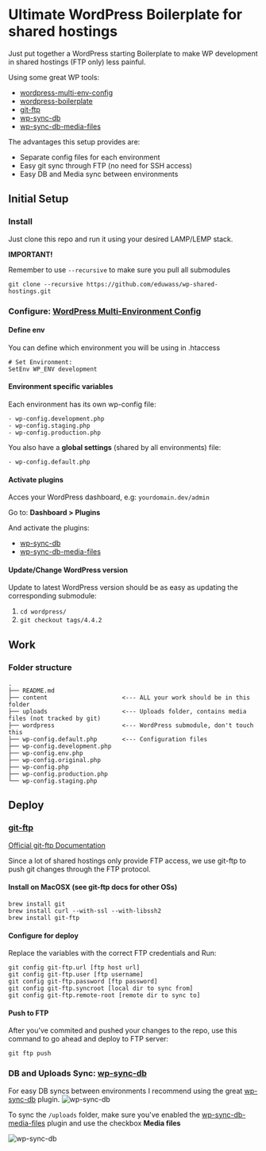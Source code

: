 # Ultimate WordPress Boilerplate for shared hostings

Just put together a WordPress starting Boilerplate to make WP development in shared hostings (FTP only)
less painful.

Using some great WP tools:

* [wordpress-multi-env-config](https://github.com/studio24/wordpress-multi-env-config)
* [wordpress-boilerplate](https://github.com/Darep/wordpress-boilerplate)
* [git-ftp](https://github.com/git-ftp/git-ftp)
* [wp-sync-db](https://github.com/wp-sync-db/wp-sync-db)
* [wp-sync-db-media-files](https://github.com/wp-sync-db/wp-sync-db-media-files)

The advantages this setup provides are:

* Separate config files for each environment
* Easy git sync through FTP (no need for SSH access)
* Easy DB and Media sync between environments

## Initial Setup

### Install
Just clone this repo and run it using your desired LAMP/LEMP stack.

**IMPORTANT!** 

Remember to use `--recursive` to make sure you pull all submodules
```
git clone --recursive https://github.com/eduwass/wp-shared-hostings.git
```

### Configure: [WordPress Multi-Environment Config](https://github.com/studio24/wordpress-multi-env-config)

#### Define env

You can define which environment you will be using in .htaccess
```
# Set Environment:
SetEnv WP_ENV development
```

#### Environment specific variables

Each environment has its own wp-config file:
```
- wp-config.development.php
- wp-config.staging.php 
- wp-config.production.php
```

You also have a **global settings** (shared by all environments) file:
``` 
- wp-config.default.php
```

#### Activate plugins
Acces your WordPress dashboard, e.g: `yourdomain.dev/admin`

Go to: **Dashboard > Plugins**

And activate the plugins:

* [wp-sync-db](https://github.com/wp-sync-db/wp-sync-db)
* [wp-sync-db-media-files](https://github.com/wp-sync-db/wp-sync-db-media-files)

#### Update/Change WordPress version
Update to latest WordPress version should be as easy as updating the corresponding submodule:

1. `cd wordpress/`
2. `git checkout tags/4.4.2`

## Work
### Folder structure
```
.
├── README.md
├── content                     <--- ALL your work should be in this folder
├── uploads                     <--- Uploads folder, contains media files (not tracked by git)
├── wordpress                   <--- WordPress submodule, don't touch this
├── wp-config.default.php       <--- Configuration files
├── wp-config.development.php
├── wp-config.env.php
├── wp-config.original.php
├── wp-config.php
├── wp-config.production.php
└── wp-config.staging.php
```

## Deploy
### [git-ftp](https://github.com/git-ftp/git-ftp)
[Official git-ftp Documentation](https://github.com/git-ftp/git-ftp/blob/develop/man/git-ftp.1.md)

Since a lot of shared hostings only provide FTP access, we use git-ftp to push git changes through 
the FTP protocol.

#### Install on MacOSX (see git-ftp docs for other OSs)
```
brew install git
brew install curl --with-ssl --with-libssh2
brew install git-ftp
```

#### Configure for deploy
Replace the variables with the correct FTP credentials and Run:
```
git config git-ftp.url [ftp host url]
git config git-ftp.user [ftp username]
git config git-ftp.password [ftp password]
git config git-ftp.syncroot [local dir to sync from]
git config git-ftp.remote-root [remote dir to sync to]
```

#### Push to FTP
After you've commited and pushed your changes to the repo, use this command to go ahead and deploy to FTP server:
```
git ftp push
```

### DB and Uploads Sync: [wp-sync-db](https://github.com/wp-sync-db/wp-sync-db)
For easy DB syncs between environments I recommend using the great [wp-sync-db](https://github.com/wp-sync-db/wp-sync-db) plugin.
![wp-sync-db](https://raw.github.com/slang800/psychic-ninja/master/wp-migrate-db.png)

To sync the `/uploads` folder, make sure you've enabled the [wp-sync-db-media-files](https://github.com/wp-sync-db/wp-sync-db-media-files)
plugin and use the checkbox **Media files**

![wp-sync-db](https://raw.github.com/slang800/psychic-ninja/master/wp-sync-db-media-files.png)
